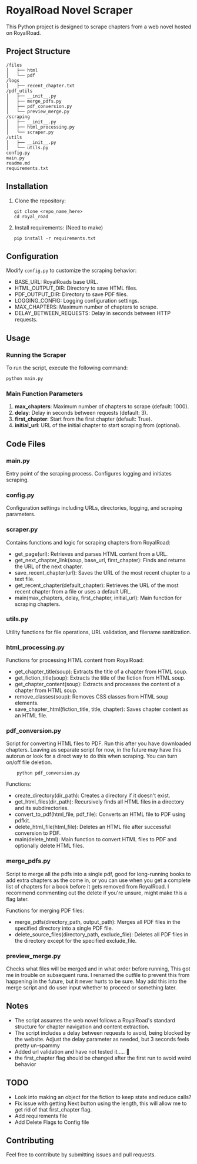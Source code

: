# RoyalRoad Novel Scraper

This Python project is designed to scrape chapters from a web novel hosted on RoyalRoad.

## Project Structure

```
/files
│   ├── html
│   └── pdf
/logs
│   ├── recent_chapter.txt
/pdf_utils
│   ├── __init__.py
│   ├── merge_pdfs.py
│   ├── pdf_conversion.py
│   └── preview_merge.py
/scraping
│   ├── __init__.py
│   ├── html_processing.py
│   └── scraper.py
/utils
│   ├── __init__.py
│   └── utils.py
config.py
main.py
readme.md
requirements.txt
```

## Installation

1. Clone the repository:

```shell
   git clone <repo_name_here>
   cd royal_road
```
2. Install requirements: (Need to make)

```shell
   pip install -r requirements.txt
```

## Configuration
Modify `config.py` to customize the scraping behavior:

- BASE_URL: RoyalRoads base URL.
- HTML_OUTPUT_DIR: Directory to save HTML files.
- PDF_OUTPUT_DIR: Directory to save PDF files.
- LOGGING_CONFIG: Logging configuration settings.
- MAX_CHAPTERS: Maximum number of chapters to scrape.
- DELAY_BETWEEN_REQUESTS: Delay in seconds between HTTP requests.

## Usage
### Running the Scraper
To run the script, execute the following command:

```sh
python main.py
```
### Main Function Parameters
1. **max_chapters**: Maximum number of chapters to scrape (default: 1000).
2. **delay**: Delay in seconds between requests (default: 3).
3. **first_chapter**: Start from the first chapter (default: True).
4. **initial_url**: URL of the initial chapter to start scraping from (optional).


## Code Files
### main.py
Entry point of the scraping process. Configures logging and initiates scraping.

### config.py
Configuration settings including URLs, directories, logging, and scraping parameters.

### scraper.py
Contains functions and logic for scraping chapters from RoyalRoad:

- get_page(url): Retrieves and parses HTML content from a URL.
- get_next_chapter_link(soup, base_url, first_chapter): Finds and returns the URL of the next chapter.
- save_recent_chapter(url): Saves the URL of the most recent chapter to a text file.
- get_recent_chapter(default_chapter): Retrieves the URL of the most recent chapter from a file or uses a default URL.
- main(max_chapters, delay, first_chapter, initial_url): Main function for scraping chapters.
### utils.py
Utility functions for file operations, URL validation, and filename sanitization.

### html_processing.py
Functions for processing HTML content from RoyalRoad:

- get_chapter_title(soup): Extracts the title of a chapter from HTML soup.
- get_fiction_title(soup): Extracts the title of the fiction from HTML soup.
- get_chapter_content(soup): Extracts and processes the content of a chapter from HTML soup.
- remove_classes(soup): Removes CSS classes from HTML soup elements.
- save_chapter_html(fiction_title, title, chapter): Saves chapter content as an HTML file.

### pdf_conversion.py
Script for converting HTML files to PDF. Run this after you have downloaded chapters. 
Leaving as separate script for now, in the future may have 
this autorun or look for a direct way to do this when scraping. 
You can turn on/off file deletion.

```shell
    python pdf_conversion.py
```
Functions:

- create_directory(dir_path): Creates a directory if it doesn't exist.
- get_html_files(dir_path): Recursively finds all HTML files in a directory and its subdirectories.
- convert_to_pdf(html_file, pdf_file): Converts an HTML file to PDF using pdfkit.
- delete_html_file(html_file): Deletes an HTML file after successful conversion to PDF.
- main(delete_html): Main function to convert HTML files to PDF and optionally delete HTML files.

### merge_pdfs.py
Script to merge all the pdfs into a single pdf, good for long-running 
books to add extra chapters as the come in, or you can 
use when you get a complete list of chapters for a book before 
it gets removed from RoyalRoad. I recommend commenting out the 
delete if you're unsure, might make this a flag later.

Functions for merging PDF files:

- merge_pdfs(directory_path, output_path): Merges all PDF files in the 
specified directory into a single PDF file.
- delete_source_files(directory_path, exclude_file): Deletes all PDF files in the
directory except for the specified exclude_file.

### preview_merge.py
Checks what files will be merged and in what order before running,
This got me in trouble on subsequent runs. I renamed the outfile
to prevent this from happening in the future, but it 
never hurts to be sure. May add this into the merge script and 
do user input whether to proceed or something later.

## Notes
- The script assumes the web novel follows a RoyalRoad's standard structure for chapter 
navigation and content extraction.
- The script includes a delay between requests to avoid,
being blocked by the website. Adjust the delay parameter as needed, but 3 seconds feels pretty un-spammy
- Added url validation and have not tested it..... :shrug:
- the first_chapter flag should be changed after the first run to avoid weird behavior

## TODO
- Look into making an object for the fiction to keep state and reduce calls?
- Fix issue with getting Next button using the length,
this will allow me to get rid of that first_chapter flag.
- Add requirements file
- Add Delete Flags to Config file

## Contributing
Feel free to contribute by submitting issues and pull requests.